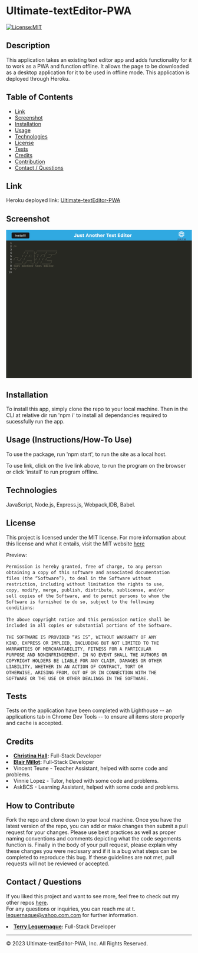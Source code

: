 # Ultimate-textEditor-PWA

[![License:MIT](https://img.shields.io/badge/License-MIT-yellow.svg)](https://opensource.org/licenses/MIT)


## Description
This application takes an existing text editor app and adds functionality for it to work as a PWA and function offline. It allows the page to be downloaded as a desktop application for it to be used in offline mode. This application is deployed through Heroku.


## Table of Contents
- [Link](#Link)
- [Screenshot](#Screenshot)
- [Installation](#installation)
- [Usage](#usage)
- [Technologies](#technologies)
- [License](#license)
- [Tests](#tests)
- [Credits](#credits)
- [Contribution](#how-to-contribute)
- [Contact / Questions](#contact--questions)

## Link
Heroku deployed link: [Ultimate-textEditor-PWA](https://ultimate-texteditor-pwa.herokuapp.com/)

## Screenshot
![image](./assets/ultimate-texteditor-pwa.herokuapp.com_.png)


## Installation
To install this app, simply clone the repo to your local machine. 
Then in the CLI at relative dir run 'npm i' to install all 
dependancies required to sucessfully run the app.


## Usage (Instructions/How-To Use)
To use the package, run 'npm start', to run the site as a local host.

To use link, click on the live link above, to run the program on the browser or click 'install' to run program offline.


## Technologies
JavaScript, Node.js, Express.js, Webpack,IDB, Babel.


## License
This project is licensed under the MIT license. For more 
information about this license and what it entails, visit the MIT 
website <a href="https://opensource.org/licenses/MIT">here</a>

Preview:

    Permission is hereby granted, free of charge, to any person 
    obtaining a copy of this software and associated documentation 
    files (the “Software”), to deal in the Software without 
    restriction, including without limitation the rights to use, 
    copy, modify, merge, publish, distribute, sublicense, and/or 
    sell copies of the Software, and to permit persons to whom the 
    Software is furnished to do so, subject to the following 
    conditions:

    The above copyright notice and this permission notice shall be 
    included in all copies or substantial portions of the Software.

    THE SOFTWARE IS PROVIDED “AS IS”, WITHOUT WARRANTY OF ANY 
    KIND, EXPRESS OR IMPLIED, INCLUDING BUT NOT LIMITED TO THE 
    WARRANTIES OF MERCHANTABILITY, FITNESS FOR A PARTICULAR 
    PURPOSE AND NONINFRINGEMENT. IN NO EVENT SHALL THE AUTHORS OR 
    COPYRIGHT HOLDERS BE LIABLE FOR ANY CLAIM, DAMAGES OR OTHER 
    LIABILITY, WHETHER IN AN ACTION OF CONTRACT, TORT OR 
    OTHERWISE, ARISING FROM, OUT OF OR IN CONNECTION WITH THE 
    SOFTWARE OR THE USE OR OTHER DEALINGS IN THE SOFTWARE.


## Tests
Tests on the application have been completed with Lighthouse -- an applications tab in Chrome Dev Tools -- to ensure all items store properly and cache is accepted.


## Credits
<li><strong><a href="https://github.com/alc0ve" 
target="_blank">Christina Hall</a>:</strong> Full-Stack Developer</
li> 
<li><strong><a href="https://github.com/blairrrrwho" 
target="_blank">Blair Millot</a>:</strong> Full-Stack Developer</
li>  
<li>Vincent Teune - Teacher Assistant, helped with some code and 
problems.</li>
<li>Vinnie Lopez - Tutor, helped with some code and problems.</li>
<li>AskBCS - Learning Assistant, helped with some code and 
problems.</li>


## How to Contribute
Fork the repo and clone down to your local machine. Once you have 
the latest version of the repo, you can add or make changes then 
submit a pull request for your changes. Please use best practices 
as well as proper naming conventions and comments depicting what 
the code segements function is. Finally in the body of your pull 
request, please explain why these changes you were necissary and 
if it is a bug what steps can be completed to reproduce this bug. 
If these guidelines are not met, pull requests will not be 
reviewed or accepted.

## Contact / Questions
If you liked this project and want to see more, feel free to check 
out my other repos [here](https://github.com/tlequernaque).  
For any questions or inquiries, you can reach me at t.
lequernaque@yahoo.com.com for further information.    


<li><strong><a href="https://github.com/tlequernaque" 
target="_blank">Terry Lequernaque</a>:</strong> Full-Stack 
Developer</li>  

- - - - 
© 2023 Ultimate-textEditor-PWA, Inc. All Rights Reserved.